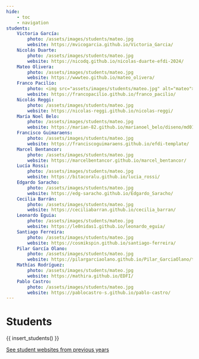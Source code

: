 ```yaml
---
hide:
    - toc
    - navigation
students:
    Victoria García:
        photo: /assets/images/students/mateo.jpg
        website: https://mvicogarcia.github.io/Victoria_Garcia/
    Nicolás Duarte:
        photo: /assets/images/students/mateo.jpg
        website: https://nicodq.github.io/nicolas-duarte-efdi-2024/
    Mateo Olivera:
        photo: /assets/images/students/mateo.jpg
        website: https://wwwteo.github.io/mateo_olivera/
    Franco Pacilio:
        photo: <img src="assets/images/students/mateo.jpg" alt="mateo"> 
        website: https://francopacilio.github.io/franco_pacilio/
    Nicolás Reggi:
        photo: /assets/images/students/mateo.jpg
        website: https://nicolas-reggi.github.io/nicolas-reggi/
    María Noel Belo:
        photo: /assets/images/students/mateo.jpg
        website: https://marian-82.github.io/marianoel_belo/diseno/md01/
    Francisco Guimaraens:
        photo: /assets/images/students/mateo.jpg
        website: https://franciscoguimaraens.github.io/efdi-template/
    Marcel Bentancor:
        photo: /assets/images/students/mateo.jpg
        website: https://marcelbentancor.github.io/marcel_bentancor/
    Lucía Rossi:
        photo: /assets/images/students/mateo.jpg
        website: https://bitacoralu.github.io/lucia_rossi/
    Edgardo Saracho:
        photo: /assets/images/students/mateo.jpg
        website: https://edg-saracho.github.io/Edgardo_Saracho/
    Cecilia Barrán:
        photo: /assets/images/students/mateo.jpg
        website: https://ceciliabarran.github.io/cecilia_barran/
    Leonardo Eguia:
        photo: /assets/images/students/mateo.jpg
        website: https://le0nidas1.github.io/leonardo_eguia/ 
    Santiago Ferreira:
        photo: /assets/images/students/mateo.jpg
        website: https://cosmikspin.github.io/santiago-ferreira/
    Pilar García Olano:
        photo: /assets/images/students/mateo.jpg
        website: https://pilargarciaolano.github.io/Pilar_GarciaOlano/tecnicos/mt01/
    Mathías Rodríguez:
        photo: /assets/images/students/mateo.jpg
        website: https://mathira.github.io/EDFI/
    Pablo Castro:
        photo: /assets/images/students/mateo.jpg
        website: https://pablocastro-s.github.io/pablo-castro/
---
```


# Students

{{ insert_students() }}


<div class="button-container">

<a class="md-button" href="https://efdia20212.gitlab.io/efdia2021/">See student websites from previous years</a>

</div>